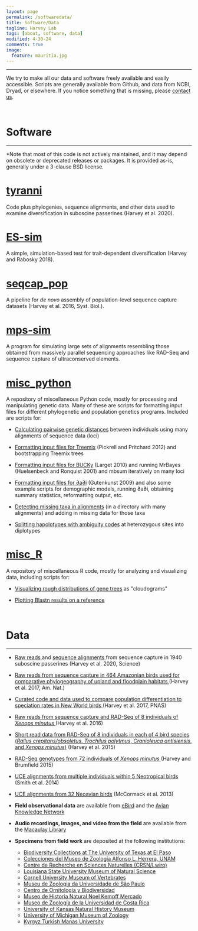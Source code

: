 ```yaml
---
layout: page
permalink: /softwaredata/
title: Software/Data
tagline: Harvey Lab
tags: [about, software, data]
modified: 4-30-24
comments: true
image:
  feature: mauritia.jpg
---
```

***

We try to make all our data and software freely available and easily accessible. Scripts are generally available from Github, and data from NCBI, Dryad, or elsewhere. If you notice something that is missing, please <a href="mailto:mgh272@gmail.com" target="_blank">contact us</a>.

<br />


# Software
***

*Note that most of this code is not actively maintained, and it may depend on obsolete or deprecated releases or packages. It is provided as-is, generally under a 3-clause BSD license.

# <a href="https://github.com/mgharvey/tyranni" target="_blank">tyranni</a>

Code plus phylogenies, sequence alignments, and other data used to examine diversification in suboscine passerines (Harvey et al. 2020).

# <a href="https://github.com/mgharvey/ES-sim" target="_blank">ES-sim</a>

A simple, simulation-based test for trait-dependent diversification (Harvey and Rabosky 2018).

# <a href="https://github.com/mgharvey/seqcap_pop" target="_blank">seqcap_pop</a>

A pipeline for *de novo* assembly of population-level sequence capture datasets (Harvey et al. 2016, Syst. Biol.).

# <a href="https://github.com/mgharvey/mps-sim" target="_blank">mps-sim</a>

A program for simulating large sets of alignments resembling those obtained from massively parallel sequencing approaches like RAD-Seq and sequence capture of ultraconserved elements.

# <a href="https://github.com/mgharvey/misc_python" target="_blank">misc_python</a>

A repository of miscellaneous Python code, mostly for processing and manipulating genetic data. Many of these are scripts for formatting input files for different phylogenetic and population genetics programs. Included are scripts for:

* <a href="https://github.com/mgharvey/misc_python/blob/master/bin/mean_distances_from_alignments.py" target="_blank">Calculating pairwise genetic distances</a> between individuals using many alignments of sequence data (loci)

* <a href="https://github.com/mgharvey/misc_python/tree/master/bin/TreeMix" target="_blank">Formatting input files for Treemix</a> (Pickrell and Pritchard 2012) and bootstrapping Treemix trees

* <a href="https://github.com/mgharvey/misc_python/tree/master/bin/BUCKy" target="_blank">Formatting input files for BUCKy</a> (Larget 2010) and running MrBayes (Huelsenbeck and Ronquist 2001) and mbsum iteratively on many loci

* <a href="https://github.com/mgharvey/misc_python/tree/master/bin/dadi" target="_blank">Formatting input files for ∂a∂i</a> (Gutenkunst 2009) and also some example scripts for demographic models, running ∂a∂i, obtaining summary statistics, reformatting output, etc.

* <a href="https://github.com/mgharvey/misc_python/blob/master/bin/fill_in_missing_taxa.py" target="_blank">Detecting missing taxa in alignments</a> (in a directory with many alignments) and adding in missing data for those taxa

* <a href="https://github.com/mgharvey/misc_python/blob/master/bin/split_diplotypes_from_nexus.py" target="_blank">Splitting hapolotypes with ambiguity codes</a> at heterozygous sites into diplotypes

# <a href="https://github.com/mgharvey/misc_R" target="_blank">misc_R</a>

A repository of miscellaneous R code, mostly for analyzing and visualizing data, including scripts for:

* <a href="https://github.com/mgharvey/misc_R/blob/master/R/cloudogram.R" target="_blank">Visualizing rough distributions of gene trees</a> as "cloudograms"

* <a href="https://github.com/mgharvey/misc_R/blob/master/R/map_results_plot.R" target="_blank">Plotting Blastn results on a reference</a>

<br />

# Data
***

* <a href="https://www.ncbi.nlm.nih.gov/bioproject/PRJNA655842" target="_blank">Raw reads </a> and <a href="https://github.com/mgharvey/tyranni" target="_blank">sequence alignments </a>from sequence capture in 1940 suboscine passerines (Harvey et al. 2020, Science)

* <a href="https://www.ncbi.nlm.nih.gov//bioproject/389814" target="_blank">Raw reads from sequence capture in 464 Amazonian birds used for comparative phylogeography of upland and floodplain habitats </a>(Harvey et al. 2017, Am. Nat.)

* <a href="https://github.com/mgharvey/differentiation_speciation" target="_blank">Curated code and data used to compare population differentiation to speciation rates in New World birds </a>(Harvey et al. 2017, PNAS)

* <a href="http://datadryad.org/resource/doi:10.5061/dryad.604b8" target="_blank">Raw reads from sequence capture and RAD-Seq of 8 individuals of *Xenops minutus* </a>(Harvey et al. 2016)

* <a href="http://www.ncbi.nlm.nih.gov/bioproject/PRJNA280209" target="_blank">Short read data from RAD-Seq of 8 individuals in each of 4 bird species (*Rallus crepitans/obsoletus*, *Trochilus polytmus*, *Cranioleuca antisiensis*, and *Xenops minutus*)</a> (Harvey et al. 2015)

* <a href="http://datadryad.org/resource/doi:10.5061/dryad.3j0b1" target="_blank">RAD-Seq genotypes from 72 individuals of *Xenops minutus* </a>(Harvey and Brumfield 2015)

* <a href="http://datadryad.org/resource/doi:10.5061/dryad.qm4j1" target="_blank">UCE alignments from multiple individuals within 5 Neotropical birds</a> (Smith et al. 2014)

* <a href="http://datadryad.org/resource/doi:10.5061/dryad.sd080" target="_blank">UCE alignments from 32 Neoavian birds</a> (McCormack et al. 2013)

* **Field observational data** are available from <a href="https://ebird.org/profile/NTE3MDc/world" target="_blank">eBird</a> and the <a href="http://www.avianknowledge.net/" target="_blank">Avian Knowledge Network</a>

* **Audio recordings, images, and video from the field** are available from the <a href="https://search.macaulaylibrary.org/catalog?view=grid&userId=USER51707" target="_blank">Macaulay Library</a>

* **Specimens from field work** are deposited at the following institutions:
    - <a href="http://www.utep.edu/biodiversity/" target="_blank">Biodiversity Collections at The University of Texas at El Paso</a>   
    - <a href="https://pagina.fciencias.unam.mx/vida-en-ciencias/instalaciones/instalaciones-academicas/museos/museo-zoologia-colecciones" target="_blank">Colecciones del Museo de Zoología Alfonso L. Herrera, UNAM</a>  
    - <a href="https://scientific-collections.gbif.org/institution/68d85ac1-b19a-476e-a63b-0c06e632b7c1" target="_blank">Centre de Recherche en Sciences Naturelles (CRSN/Lwiro)</a>  
    - <a href="http://appl003.lsu.edu/natsci/lmns.nsf/index" target="_blank">Louisiana State University Museum of Natural Science</a>   
    - <a href="http://www.cumv.cornell.edu/" target="_blank">Cornell University Museum of Vertebrates</a>   
    - <a href="http://www.mz.usp.br/" target="_blank">Museu de Zoologia da Universidade de São Paulo</a>  
    - <a href="http://www.corbidi.org/" target="_blank">Centro de Ornitología y Biodiversidad</a>
    - <a href="http://museonoelkempff.org/sitio/index.html" target="_blank">Museo de Historia Natural Noel Kempff Mercado</a>
    - <a href="http://museo.biologia.ucr.ac.cr/" target="_blank">Museo de Zoología de la Universidad de Costa Rica</a>  
    - <a href="http://naturalhistory.ku.edu/" target="_blank">University of Kansas Natural History Museum</a>
    - <a href="https://lsa.umich.edu/ummz" target="_blank">University of Michigan Museum of Zoology</a>
    - <a href="http://asbf16.manas.edu.kg/index.php/en/" target="_blank">Kyrgyz Turkish Manas University</a>

